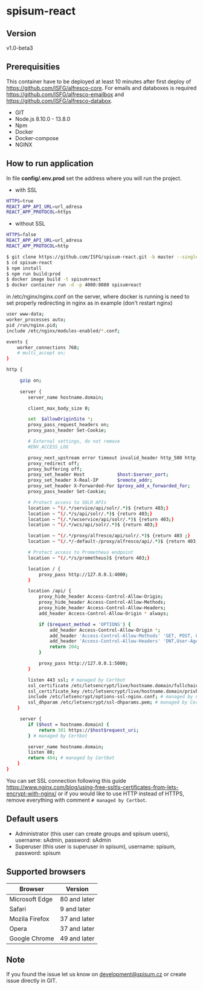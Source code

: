 # spisum-react

## Version

v1.0-beta3

## Prerequisities

This container have to be deployed at least 10 minutes after first deploy of https://github.com/ISFG/alfresco-core. For emails and databoxes is required https://github.com/ISFG/alfresco-emailbox and https://github.com/ISFG/alfresco-databox.

- GIT
- Node.js 8.10.0 - 13.8.0
- Npm
- Docker
- Docker-compose
- NGINX

## How to run application
 
 In file **config/.env.prod** set the address where you will run the project.

- with SSL
 ```bash
HTTPS=true
REACT_APP_API_URL=url_adresa
REACT_APP_PROTOCOL=https
 ```
 
- without SSL
```bash
HTTPS=false
REACT_APP_API_URL=url_adresa
REACT_APP_PROTOCOL=http
 ```
 
```bash
$ git clone https://github.com/ISFG/spisum-react.git -b master --single-branch spisum-react
$ cd spisum-react
$ npm install
$ npm run build:prod
$ docker image build -t spisumreact
$ docker container run -d -p 4000:8080 spisumreact
```

in /etc/nginx/nginx.conf on the server, where docker is running is need to set properly redirecting in nginx as in example (don't restart nginx)

```bash
user www-data;
worker_processes auto;
pid /run/nginx.pid;
include /etc/nginx/modules-enabled/*.conf;

events {
    worker_connections 768;
    # multi_accept on;
}

http {

     gzip on;
    
     server {
        server_name hostname.domain;

        client_max_body_size 0;

        set  $allowOriginSite *;
        proxy_pass_request_headers on;
        proxy_pass_header Set-Cookie;

        # External settings, do not remove
        #ENV_ACCESS_LOG

        proxy_next_upstream error timeout invalid_header http_500 http_502 http_503 http_504;
        proxy_redirect off;
        proxy_buffering off;
        proxy_set_header Host            $host:$server_port;
        proxy_set_header X-Real-IP       $remote_addr;
        proxy_set_header X-Forwarded-For $proxy_add_x_forwarded_for;
        proxy_pass_header Set-Cookie;

        # Protect access to SOLR APIs
        location ~ ^(/.*/service/api/solr/.*)$ {return 403;}
        location ~ ^(/.*/s/api/solr/.*)$ {return 403;}
        location ~ ^(/.*/wcservice/api/solr/.*)$ {return 403;}
        location ~ ^(/.*/wcs/api/solr/.*)$ {return 403;}

        location ~ ^(/.*/proxy/alfresco/api/solr/.*)$ {return 403 ;}
        location ~ ^(/.*/-default-/proxy/alfresco/api/.*)$ {return 403;}

        # Protect access to Prometheus endpoint
        location ~ ^(/.*/s/prometheus)$ {return 403;}

        location / {
            proxy_pass http://127.0.0.1:4000;
        }

        location /api/ {
            proxy_hide_header Access-Control-Allow-Origin;
            proxy_hide_header Access-Control-Allow-Methods;
            proxy_hide_header Access-Control-Allow-Headers;
            add_header Access-Control-Allow-Origin * always;

            if ($request_method = 'OPTIONS') {
                add_header Access-Control-Allow-Origin *;
                add_header 'Access-Control-Allow-Methods' 'GET, POST, OPTIONS, DELETE, PUT';
                add_header 'Access-Control-Allow-Headers' 'DNT,User-Agent,X-Requested-With,If-Modified-Since,Cache-Control,Content-Type,Range,Authorization,Group';
                return 204;
            }

            proxy_pass http://127.0.0.1:5000;
        }

        listen 443 ssl; # managed by Certbot
        ssl_certificate /etc/letsencrypt/live/hostname.domain/fullchain.pem; # managed by Certbot
        ssl_certificate_key /etc/letsencrypt/live/hostname.domain/privkey.pem; # managed by Certbot
        include /etc/letsencrypt/options-ssl-nginx.conf; # managed by Certbot
        ssl_dhparam /etc/letsencrypt/ssl-dhparams.pem; # managed by Certbot
    }

     server {
        if ($host = hostname.domain) {
            return 301 https://$host$request_uri;
        } # managed by Certbot

        server_name hostname.domain;
        listen 80;
        return 404; # managed by Certbot
    }
}
```

You can set SSL connection following this guide https://www.nginx.com/blog/using-free-ssltls-certificates-from-lets-encrypt-with-nginx/ or if you would like to use HTTP instead of HTTPS, remove everything with comment ```# managed by Certbot```.

## Default users

- Administrator (this user can create groups and spisum users), username: sAdmin, password: sAdmin
- Superuser (this user is superuser in spisum), username: spisum, password: spisum

## Supported browsers

|**Browser**|**Version**|
|--- |--- |
|Microsoft Edge|80 and later|
|Safari|9 and later|
|Mozila Firefox|37 and later|
|Opera|37 and later|
|Google Chrome|49 and later|

## Note

If you found the issue let us know on development@spisum.cz or create issue directly in GIT.
